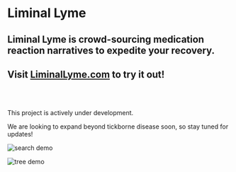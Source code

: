 # Liminal Lyme

## Liminal Lyme is crowd-sourcing medication reaction narratives to expedite your recovery.


## Visit [LiminalLyme.com](https://LiminalLyme.com) to try it out!

<br/><br/>

This project is actively under development. 

We are looking to expand beyond tickborne disease soon, so stay tuned for updates!

![search demo](https://github.com/user-attachments/assets/ec63216c-9a44-443d-8e42-0e3387a5c907)

![tree demo](https://github.com/user-attachments/assets/e29782f7-e702-432a-bee2-912879760e5e)